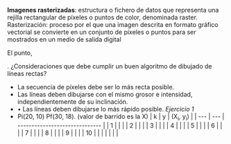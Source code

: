 **Imagenes rasterizadas**: estructura o fichero de datos que representa una rejilla rectangular de píxeles o puntos de color, denominada raster.
Rasterización: proceso por el que una imagen descrita en formato gráfico vectorial se convierte en un conjunto de píxeles o puntos para ser mostrados en un medio de salida digital

El punto,

.
¿Consideraciones que debe cumplir un buen algoritmo de dibujado de líneas rectas?
- La secuencia de píxeles debe ser lo más recta posible.
- Las líneas deben dibujarse con el mismo grosor e intensidad, independientemente de su inclinación.
- • Las líneas deben dibujarse lo más rápido posible.
_Ejercicio 1_
- Pi(20, 10) Pf(30, 18). (valor de barrido es la X)
| k   | y   | (X<sub>i</sub>, y<sub>i</sub>) |
| --- | --- | ------------------------------ |
| 1   |     |                                |
| 2   |     |                                |
| 3   |     |                                |
| 4   |     |                                |
| 5   |     |                                |
| 6   |     |                                |
| 7   |     |                                |
| 8   |     |                                |
| 9   |     |                                |
| 10  |     |                                |
|     |     |                                |
